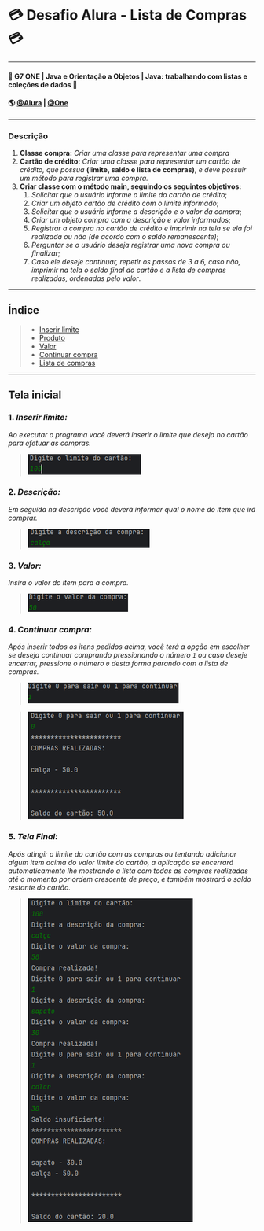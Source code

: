 # 💳 Desafio Alura - Lista de Compras 💳

---
#### 🚩 G7 ONE | Java e Orientação a Objetos | Java: trabalhando com listas e coleções de dados 🚩
#### 🌎 [@Alura](https://www.alura.com.br/) | [@One](https://www.oracle.com/br/)<br>

---
### Descrição
1. **Classe compra:** _Criar uma classe para representar uma compra_
2. **Cartão de crédito:** _Criar uma classe para representar um cartão de crédito, que possua_ **(limite, saldo e lista de compras)**, _e deve possuir um método para registrar uma compra._
3. **Criar classe com o método main, seguindo os seguintes objetivos:**
   1. _Solicitar que o usuário informe o limite do cartão de crédito_;
   2. _Criar um objeto cartão de crédito com o limite informado_;
   3. _Solicitar que o usuário informe a descrição e o valor da compra_;
   4. _Criar um objeto compra com a descrição e valor informados_;
   5. _Registrar a compra no cartão de crédito e imprimir na tela se ela foi realizada ou não (de acordo com o saldo remanescente)_;
   6. _Perguntar se o usuário deseja registrar uma nova compra ou finalizar_;
   7. _Caso ele deseje continuar, repetir os passos de 3 a 6, caso não, imprimir na tela o saldo final do cartão e a lista de compras realizadas, ordenadas pelo valor_.

---
## Índice

> -  [Inserir limite](#1-inserir-limite-)
> -  [Produto](#2-descrição)
> -  [Valor](#3-valor)
> -  [Continuar compra](#4-continuar-compra)
> -  [Lista de compras](#5-tela-final)

---
## Tela inicial
### 1. *Inserir limite:* 
_Ao executar o programa você deverá inserir o limite que deseja no cartão para efetuar as compras._

>   <img src="src/assets/limite.png">

### 2. *Descrição:*
_Em seguida na descrição você deverá informar qual o nome do item que irá comprar._

>   <img src="src/assets/descricao.png">

### 3. *Valor:*
_Insira o valor do item para a compra._

> <img src="src/assets/valor.png">

### 4. *Continuar compra:*
_Após inserir todos os itens pedidos acima, você terá a opção em escolher se deseja continuar comprando pressionando o número `1` ou caso deseje encerrar, pressione o número `0` desta forma parando com a lista de compras._

> <img src="src/assets/continuar.png">

> <img src="src/assets/sair.png">

### 5. *Tela Final:*
_Após atingir o limite do cartão com as compras ou tentando adicionar algum item acima do valor limite do cartão, a aplicação se encerrará automaticamente lhe mostrando a lista com todas as compras realizadas até o momento por ordem crescente de preço, e também mostrará o saldo restante do cartão._

> <img src="src/assets/finalizado.png">
